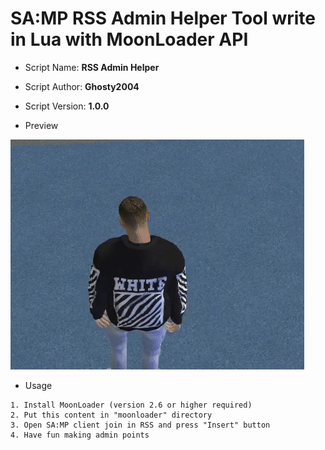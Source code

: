 # SA:MP RSS Admin Helper Tool write in Lua with MoonLoader API

* Script Name: **RSS Admin Helper**
* Script Author: **Ghosty2004**
* Script Version: **1.0.0**

* Preview
<img src="https://raw.githubusercontent.com/Ghosty2004/rss-admin-helper/master/preview/sample.gif?token=GHSAT0AAAAAABQX3THHQZV3RPEHZ7ZPHXQ6YXWKATA"/>

* Usage
```
1. Install MoonLoader (version 2.6 or higher required)
2. Put this content in "moonloader" directory
3. Open SA:MP client join in RSS and press "Insert" button
4. Have fun making admin points
```
